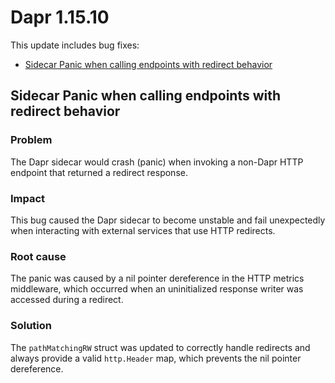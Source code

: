 # Dapr 1.15.10

This update includes bug fixes:

- [Sidecar Panic when calling endpoints with redirect behavior](#sidecar-panic-when-calling-endpoints-with-redirect-behavior)

## Sidecar Panic when calling endpoints with redirect behavior

### Problem

The Dapr sidecar would crash (panic) when invoking a non-Dapr HTTP endpoint that returned a redirect response.

### Impact

This bug caused the Dapr sidecar to become unstable and fail unexpectedly when interacting with external services that use HTTP redirects.

### Root cause

The panic was caused by a nil pointer dereference in the HTTP metrics middleware, which occurred when an uninitialized response writer was accessed during a redirect.

### Solution

The `pathMatchingRW` struct was updated to correctly handle redirects and always provide a valid `http.Header` map, which prevents the nil pointer dereference.